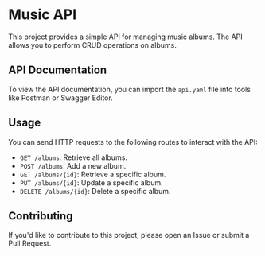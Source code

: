 # Music API

This project provides a simple API for managing music albums. The API allows you to perform CRUD operations on albums.

## API Documentation

To view the API documentation, you can import the `api.yaml` file into tools like Postman or Swagger Editor.

## Usage

You can send HTTP requests to the following routes to interact with the API:

- `GET /albums`: Retrieve all albums.
- `POST /albums`: Add a new album.
- `GET /albums/{id}`: Retrieve a specific album.
- `PUT /albums/{id}`: Update a specific album.
- `DELETE /albums/{id}`: Delete a specific album.

## Contributing

If you'd like to contribute to this project, please open an Issue or submit a Pull Request.
